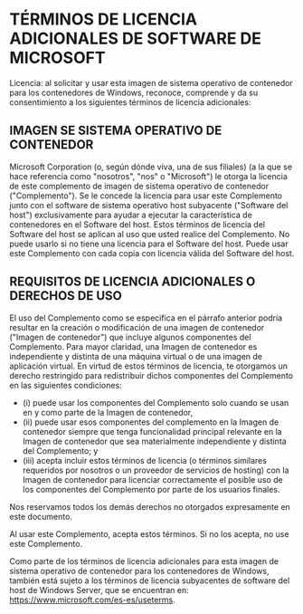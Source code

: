 
# TÉRMINOS DE LICENCIA ADICIONALES DE SOFTWARE DE MICROSOFT

Licencia: al solicitar y usar esta imagen de sistema operativo de contenedor para los contenedores de Windows, reconoce, comprende y da su consentimiento a los siguientes términos de licencia adicionales:

## IMAGEN SE SISTEMA OPERATIVO DE CONTENEDOR 

Microsoft Corporation (o, según dónde viva, una de sus filiales) (a la que se hace referencia como "nosotros", "nos" o "Microsoft") le otorga la licencia de este complemento de imagen de sistema operativo de contenedor ("Complemento"). Se le concede la licencia para usar este Complemento junto con el software de sistema operativo host subyacente ("Software del host") exclusivamente para ayudar a ejecutar la característica de contenedores en el Software del host.  Estos términos de licencia del Software del host se aplican al uso que usted realice del Complemento. No puede usarlo si no tiene una licencia para el Software del host. Puede usar este Complemento con cada copia con licencia válida del Software del host.

## REQUISITOS DE LICENCIA ADICIONALES O DERECHOS DE USO 

El uso del Complemento como se especifica en el párrafo anterior podría resultar en la creación o modificación de una imagen de contenedor ("Imagen de contenedor") que incluye algunos componentes del Complemento. Para mayor claridad, una Imagen de contenedor es independiente y distinta de una máquina virtual o de una imagen de aplicación virtual.  En virtud de estos términos de licencia, te otorgamos un derecho restringido para redistribuir dichos componentes del Complemento en las siguientes condiciones:

  - (i) puede usar los componentes del Complemento solo cuando se usan en y como parte de la Imagen de contenedor,
  - (ii) puede usar esos componentes del complemento en la Imagen de contenedor siempre que tenga funcionalidad principal relevante en la Imagen de contenedor que sea materialmente independiente y distinta del Complemento; y 
  - (iii) acepta incluir estos términos de licencia (o términos similares requeridos por nosotros o un proveedor de servicios de hosting) con la Imagen de contenedor para licenciar correctamente el posible uso de los componentes del Complemento por parte de los usuarios finales.

Nos reservamos todos los demás derechos no otorgados expresamente en este documento.

Al usar este Complemento, acepta estos términos. Si no los acepta, no use este Complemento.

Como parte de los términos de licencia adicionales para esta imagen de sistema operativo de contenedor para los contenedores de Windows, también está sujeto a los términos de licencia subyacentes de software del host de Windows Server, que se encuentran en: https://www.microsoft.com/es-es/useterms.  
